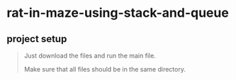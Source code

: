 # rat-in-maze-using-stack-and-queue

## project setup 
> Just download the files and run the main file.
>
> Make sure that all files should be in the same directory.
